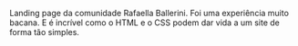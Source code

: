 Landing page da comunidade Rafaella Ballerini. Foi uma experiência muito bacana. E é incrível como o HTML e o CSS podem dar vida a um site de forma tão simples. 
